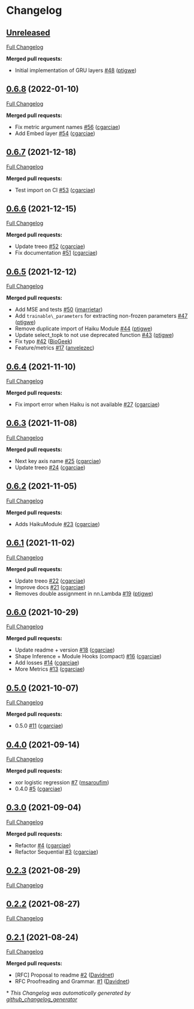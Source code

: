 # Changelog

## [Unreleased](https://github.com/cgarciae/jax_metrics/tree/HEAD)

[Full Changelog](https://github.com/cgarciae/jax_metrics/compare/0.6.8...HEAD)

**Merged pull requests:**

- Initial implementation of GRU layers [\#48](https://github.com/cgarciae/jax_metrics/pull/48) ([ptigwe](https://github.com/ptigwe))

## [0.6.8](https://github.com/cgarciae/jax_metrics/tree/0.6.8) (2022-01-10)

[Full Changelog](https://github.com/cgarciae/jax_metrics/compare/0.6.7...0.6.8)

**Merged pull requests:**

- Fix metric argument names [\#56](https://github.com/cgarciae/jax_metrics/pull/56) ([cgarciae](https://github.com/cgarciae))
- Add Embed layer [\#54](https://github.com/cgarciae/jax_metrics/pull/54) ([cgarciae](https://github.com/cgarciae))

## [0.6.7](https://github.com/cgarciae/jax_metrics/tree/0.6.7) (2021-12-18)

[Full Changelog](https://github.com/cgarciae/jax_metrics/compare/0.6.6...0.6.7)

**Merged pull requests:**

- Test import on CI [\#53](https://github.com/cgarciae/jax_metrics/pull/53) ([cgarciae](https://github.com/cgarciae))

## [0.6.6](https://github.com/cgarciae/jax_metrics/tree/0.6.6) (2021-12-15)

[Full Changelog](https://github.com/cgarciae/jax_metrics/compare/0.6.5...0.6.6)

**Merged pull requests:**

- Update treeo [\#52](https://github.com/cgarciae/jax_metrics/pull/52) ([cgarciae](https://github.com/cgarciae))
- Fix documentation [\#51](https://github.com/cgarciae/jax_metrics/pull/51) ([cgarciae](https://github.com/cgarciae))

## [0.6.5](https://github.com/cgarciae/jax_metrics/tree/0.6.5) (2021-12-12)

[Full Changelog](https://github.com/cgarciae/jax_metrics/compare/0.6.4...0.6.5)

**Merged pull requests:**

- Add MSE and tests [\#50](https://github.com/cgarciae/jax_metrics/pull/50) ([jmarrietar](https://github.com/jmarrietar))
- Add `trainable\_parameters` for extracting non-frozen parameters [\#47](https://github.com/cgarciae/jax_metrics/pull/47) ([ptigwe](https://github.com/ptigwe))
- Remove duplicate import of Haiku Module [\#44](https://github.com/cgarciae/jax_metrics/pull/44) ([ptigwe](https://github.com/ptigwe))
- Update select\_topk to not use deprecated function [\#43](https://github.com/cgarciae/jax_metrics/pull/43) ([ptigwe](https://github.com/ptigwe))
- Fix typo [\#42](https://github.com/cgarciae/jax_metrics/pull/42) ([BioGeek](https://github.com/BioGeek))
- Feature/metrics [\#17](https://github.com/cgarciae/jax_metrics/pull/17) ([anvelezec](https://github.com/anvelezec))

## [0.6.4](https://github.com/cgarciae/jax_metrics/tree/0.6.4) (2021-11-10)

[Full Changelog](https://github.com/cgarciae/jax_metrics/compare/0.6.3...0.6.4)

**Merged pull requests:**

- Fix import error when Haiku is not available [\#27](https://github.com/cgarciae/jax_metrics/pull/27) ([cgarciae](https://github.com/cgarciae))

## [0.6.3](https://github.com/cgarciae/jax_metrics/tree/0.6.3) (2021-11-08)

[Full Changelog](https://github.com/cgarciae/jax_metrics/compare/0.6.2...0.6.3)

**Merged pull requests:**

- Next key axis name [\#25](https://github.com/cgarciae/jax_metrics/pull/25) ([cgarciae](https://github.com/cgarciae))
- Update treeo [\#24](https://github.com/cgarciae/jax_metrics/pull/24) ([cgarciae](https://github.com/cgarciae))

## [0.6.2](https://github.com/cgarciae/jax_metrics/tree/0.6.2) (2021-11-05)

[Full Changelog](https://github.com/cgarciae/jax_metrics/compare/0.6.1...0.6.2)

**Merged pull requests:**

- Adds HaikuModule [\#23](https://github.com/cgarciae/jax_metrics/pull/23) ([cgarciae](https://github.com/cgarciae))

## [0.6.1](https://github.com/cgarciae/jax_metrics/tree/0.6.1) (2021-11-02)

[Full Changelog](https://github.com/cgarciae/jax_metrics/compare/0.6.0...0.6.1)

**Merged pull requests:**

- Update treeo [\#22](https://github.com/cgarciae/jax_metrics/pull/22) ([cgarciae](https://github.com/cgarciae))
- Improve docs [\#21](https://github.com/cgarciae/jax_metrics/pull/21) ([cgarciae](https://github.com/cgarciae))
- Removes double assignment in nn.Lambda [\#19](https://github.com/cgarciae/jax_metrics/pull/19) ([ptigwe](https://github.com/ptigwe))

## [0.6.0](https://github.com/cgarciae/jax_metrics/tree/0.6.0) (2021-10-29)

[Full Changelog](https://github.com/cgarciae/jax_metrics/compare/0.5.0...0.6.0)

**Merged pull requests:**

- Update readme + version [\#18](https://github.com/cgarciae/jax_metrics/pull/18) ([cgarciae](https://github.com/cgarciae))
- Shape Inference + Module Hooks \(compact\) [\#16](https://github.com/cgarciae/jax_metrics/pull/16) ([cgarciae](https://github.com/cgarciae))
- Add losses [\#14](https://github.com/cgarciae/jax_metrics/pull/14) ([cgarciae](https://github.com/cgarciae))
- More Metrics [\#13](https://github.com/cgarciae/jax_metrics/pull/13) ([cgarciae](https://github.com/cgarciae))

## [0.5.0](https://github.com/cgarciae/jax_metrics/tree/0.5.0) (2021-10-07)

[Full Changelog](https://github.com/cgarciae/jax_metrics/compare/0.4.0...0.5.0)

**Merged pull requests:**

- 0.5.0 [\#11](https://github.com/cgarciae/jax_metrics/pull/11) ([cgarciae](https://github.com/cgarciae))

## [0.4.0](https://github.com/cgarciae/jax_metrics/tree/0.4.0) (2021-09-14)

[Full Changelog](https://github.com/cgarciae/jax_metrics/compare/0.3.0...0.4.0)

**Merged pull requests:**

- xor logistic regression [\#7](https://github.com/cgarciae/jax_metrics/pull/7) ([msaroufim](https://github.com/msaroufim))
- 0.4.0 [\#5](https://github.com/cgarciae/jax_metrics/pull/5) ([cgarciae](https://github.com/cgarciae))

## [0.3.0](https://github.com/cgarciae/jax_metrics/tree/0.3.0) (2021-09-04)

[Full Changelog](https://github.com/cgarciae/jax_metrics/compare/0.2.3...0.3.0)

**Merged pull requests:**

- Refactor [\#4](https://github.com/cgarciae/jax_metrics/pull/4) ([cgarciae](https://github.com/cgarciae))
- Refactor Sequential [\#3](https://github.com/cgarciae/jax_metrics/pull/3) ([cgarciae](https://github.com/cgarciae))

## [0.2.3](https://github.com/cgarciae/jax_metrics/tree/0.2.3) (2021-08-29)

[Full Changelog](https://github.com/cgarciae/jax_metrics/compare/0.2.2...0.2.3)

## [0.2.2](https://github.com/cgarciae/jax_metrics/tree/0.2.2) (2021-08-27)

[Full Changelog](https://github.com/cgarciae/jax_metrics/compare/0.2.1...0.2.2)

## [0.2.1](https://github.com/cgarciae/jax_metrics/tree/0.2.1) (2021-08-24)

[Full Changelog](https://github.com/cgarciae/jax_metrics/compare/63e57c8245407dd20207752fa4fe2a050978993f...0.2.1)

**Merged pull requests:**

- \[RFC\] Proposal to readme [\#2](https://github.com/cgarciae/jax_metrics/pull/2) ([Davidnet](https://github.com/Davidnet))
- RFC Proofreading and Grammar. [\#1](https://github.com/cgarciae/jax_metrics/pull/1) ([Davidnet](https://github.com/Davidnet))



\* *This Changelog was automatically generated by [github_changelog_generator](https://github.com/github-changelog-generator/github-changelog-generator)*
